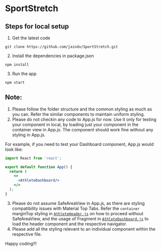 # SportStretch

## Steps for local setup

1. Get the latest code
```
git clone https://github.com/jaindx/SportStretch.git
```

2. Install the dependencies in package.json
```
npm install
```
3. Run the app
```
npm start
```

## Note:

1. Please follow the folder structure and the common styling as much as you can. Refer the similar components to maintain uniform styling.
2. Please do not checkin any code to App.js for now. Use it only for testing your component in local, by loading just your component in the container view in App.js. The component should work fine without any styling in App.js.

For example, if you need to test your Dashboard component, App.js would look like:
```jsx
import React from 'react';

export default function App() {
  return (
    <>
      <AthleteDashboard/>
    </>
  );
}
```
3. Please do not assume SafeAreaView in App.js, as there are styling compatibility issues with Material Top Tabs. Refer the `container` marginTop styling in [`AthleteHeader.js`](app/components/athlete/AthleteHeader.js) on how to proceed without SafeAreaView, and the usage of Fragment in [`AthleteDashboard.js`](app/screens/athlete/AthleteDashboard.js) to load the header component and the respective navigator.
4. Please add all the styling relevant to an individual component within the respective file.

Happy coding!!!
